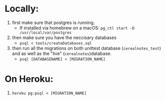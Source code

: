 # Locally:
1. first make sure that postgres is running. 
	* If installed via homebrew on a macOS: `pg_ctl start -D /usr/local/var/postgres`
2. then make sure you have the neccisary databases
	* `psql < tools/createDatabases.sql`
3. then run all the migrations on both unittest database (`cerealnotes_test`) and as well as the "live" (`cerealnotes`)database. 
	* `psql [DATABASENAME] < [MIGRATION_NAME]`

# On Heroku:

1. `heroku pg:psql < [MIGRATION_NAME]`
